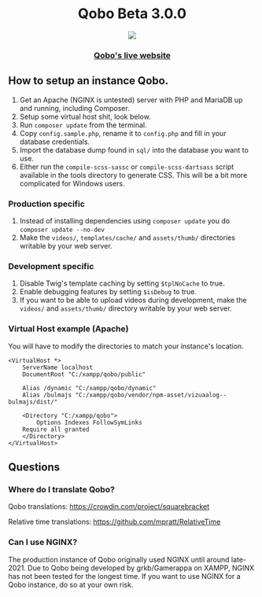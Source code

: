 <h1 align="center">Qobo Beta 3.0.0</h1>
<p align="center">
<img src="https://user-images.githubusercontent.com/45898787/186765639-085e4eac-6120-4469-b3bf-e2728d5c4e2f.png">
</p>

<h3 align="center"><a href="https://qobo.tv/">Qobo's live website</a></h3>

## How to setup an instance Qobo.
1. Get an Apache (NGINX is untested) server with PHP and MariaDB up and running, including Composer.
1. Setup some virtual host shit, look below.
1. Run `composer update` from the terminal.
1. Copy `config.sample.php`, rename it to `config.php` and fill in your database credentials.
1. Import the database dump found in `sql/` into the database you want to use.
1. Either run the `compile-scss-sassc` or `compile-scss-dartsass` script available in the tools directory to generate CSS. This will be a bit more complicated for Windows users.

### Production specific
1. Instead of installing dependencies using `composer update` you do `composer update --no-dev`
1. Make the `videos/`, `templates/cache/` and `assets/thumb/` directories writable by your web server.

### Development specific

1. Disable Twig's template caching by setting `$tplNoCache` to true.
1. Enable debugging features by setting `$isDebug` to true.
1. If you want to be able to upload videos during development, make the `videos/` and `assets/thumb/` directory writable by your web server.

### Virtual Host example (Apache)
You will have to modify the directories to match your instance's location.
```
<VirtualHost *> 
    ServerName localhost
    DocumentRoot "C:/xampp/qobo/public"

    Alias /dynamic "C:/xampp/qobo/dynamic"
    Alias /bulmajs "C:/xampp/qobo/vendor/npm-asset/vizuaalog--bulmajs/dist/"

    <Directory "C:/xampp/qobo">
        Options Indexes FollowSymLinks
	Require all granted
    </Directory>
</VirtualHost>
```

## Questions

### Where do I translate Qobo?

Qobo translations: https://crowdin.com/project/squarebracket

Relative time translations: https://github.com/mpratt/RelativeTime

### Can I use NGINX?

The production instance of Qobo originally used NGINX until around late-2021. Due to Qobo being developed by grkb/Gamerappa on XAMPP, NGINX has not been tested for the longest time. If you want to use NGINX for a Qobo instance, do so at your own risk.
